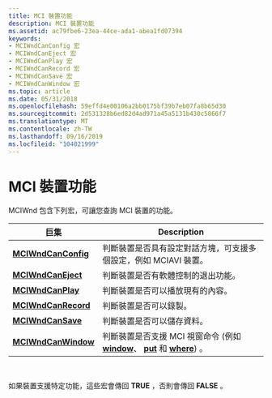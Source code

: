 ```yaml
---
title: MCI 裝置功能
description: MCI 裝置功能
ms.assetid: ac79fbe6-23ea-44ce-ada1-abea1fd07394
keywords:
- MCIWndCanConfig 宏
- MCIWndCanEject 宏
- MCIWndCanPlay 宏
- MCIWndCanRecord 宏
- MCIWndCanSave 宏
- MCIWndCanWindow 宏
ms.topic: article
ms.date: 05/31/2018
ms.openlocfilehash: 59effd4e00106a2bb0175bf39b7eb07fa8b65d30
ms.sourcegitcommit: 2d531328b6ed82d4ad971a45a5131b430c5866f7
ms.translationtype: MT
ms.contentlocale: zh-TW
ms.lasthandoff: 09/16/2019
ms.locfileid: "104021999"
---
```

# <a name="mci-device-capabilities"></a>MCI 裝置功能

MCIWnd 包含下列宏，可讓您查詢 MCI 裝置的功能。



| 巨集                                      | Description                                                                                                                                 |
|--------------------------------------------|---------------------------------------------------------------------------------------------------------------------------------------------|
| [**MCIWndCanConfig**](/windows/desktop/api/Vfw/nf-vfw-mciwndcanconfig) | 判斷裝置是否具有設定對話方塊，可支援多個設定，例如 MCIAVI 裝置。                   |
| [**MCIWndCanEject**](/windows/desktop/api/Vfw/nf-vfw-mciwndcaneject)   | 判斷裝置是否有軟體控制的退出功能。                                                                       |
| [**MCIWndCanPlay**](/windows/desktop/api/Vfw/nf-vfw-mciwndcanplay)     | 判斷裝置是否可以播放現有的內容。                                                                                  |
| [**MCIWndCanRecord**](/windows/desktop/api/Vfw/nf-vfw-mciwndcanrecord) | 判斷裝置是否可以錄製。                                                                                                     |
| [**MCIWndCanSave**](/windows/desktop/api/Vfw/nf-vfw-mciwndcansave)     | 判斷裝置是否可以儲存資料。                                                                                                 |
| [**MCIWndCanWindow**](/windows/desktop/api/Vfw/nf-vfw-mciwndcanwindow) | 判斷裝置是否支援 MCI 視窗命令 (例如 [**window**](window.md)、 [**put**](put.md) 和 [**where**](where.md)) 。 |



 

如果裝置支援特定功能，這些宏會傳回 **TRUE** ，否則會傳回 **FALSE** 。

 

 




